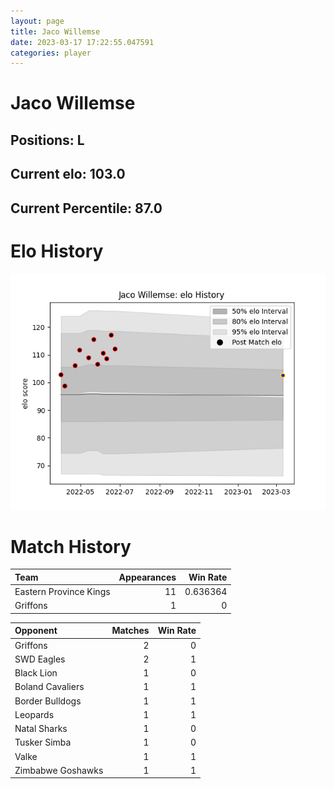```yaml
---  
layout: page  
title: Jaco Willemse  
date: 2023-03-17 17:22:55.047591  
categories: player  
---
```

# Jaco Willemse

## Positions: L

## Current elo: 103.0

## Current Percentile: 87.0

# Elo History


![elo history](history_JacoWillemse.png)
# Match History


| Team                   |   Appearances |   Win Rate |
|:-----------------------|--------------:|-----------:|
| Eastern Province Kings |            11 |   0.636364 |
| Griffons               |             1 |   0        |

| Opponent          |   Matches |   Win Rate |
|:------------------|----------:|-----------:|
| Griffons          |         2 |          0 |
| SWD Eagles        |         2 |          1 |
| Black Lion        |         1 |          0 |
| Boland Cavaliers  |         1 |          1 |
| Border Bulldogs   |         1 |          1 |
| Leopards          |         1 |          1 |
| Natal Sharks      |         1 |          0 |
| Tusker Simba      |         1 |          0 |
| Valke             |         1 |          1 |
| Zimbabwe Goshawks |         1 |          1 |